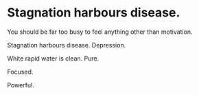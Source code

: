 # Stagnation harbours disease.

You should be far too busy to feel anything other than motivation.&#x20;

Stagnation harbours disease. Depression.&#x20;

White rapid water is clean. Pure.&#x20;

Focused.&#x20;

Powerful.
